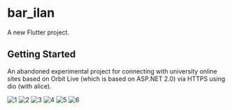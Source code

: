 # bar_ilan

A new Flutter project.

## Getting Started

An abandoned experimental project for connecting with university online sites based on Orbit Live (which is based on ASP.NET 2.0) via HTTPS using dio (with alice).

![1](https://github.com/Agondev/barilan/blob/master/demo/Screenshot_20201231-135732.png)
![2](https://github.com/Agondev/barilan/blob/master/demo/Screenshot_20201231-135841.png)
![3](https://github.com/Agondev/barilan/blob/master/demo/Screenshot_20201231-135925.png)
![4](https://github.com/Agondev/barilan/blob/master/demo/Screenshot_20201231-135932.png)
![5](https://github.com/Agondev/barilan/blob/master/demo/Screenshot_20201231-135939.png)
![6](https://github.com/Agondev/barilan/blob/master/demo/Screenshot_20201231-135732.png)
